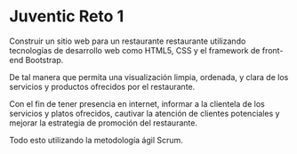 # **Juventic Reto 1**


Construir un sitio web para un restaurante restaurante utilizando tecnologías de desarrollo web
como HTML5, CSS y el framework de front-end Bootstrap.

De tal manera que permita una visualización limpia, ordenada, y clara de los servicios y productos
ofrecidos por el restaurante.

Con el fin de tener presencia en internet, informar a la clientela de los servicios y
platos ofrecidos, cautivar la atención de clientes potenciales y mejorar la estrategia de
promoción del restaurante.

Todo esto utilizando la metodología ágil Scrum.

